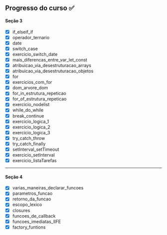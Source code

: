 ## Progresso do curso ✅

#### Seção 3

- [x] if_elseif_if
- [x] operador_ternario
- [x] date
- [x] switch_case
- [x] exercicio_switch_date
- [x] mais_diferencas_entre_var_let_const
- [x] atribuicao_via_desestruturacao_arrays
- [x] atribuicao_via_desestruturacao_objetos
- [x] for
- [x] exercicios_com_for
- [x] dom_arvore_dom
- [x] for_in_estrutura_repeticao
- [x] for_of_estrutura_repeticao
- [x] exercicio_nodelist
- [x] while_do_while
- [x] break_continue
- [x] exercicio_logica_1
- [x] exercicio_logica_2
- [x] exercicio_logica_3
- [x] try_catch_throw
- [x] try_catch_finally
- [x] setInterval_setTimeout
- [x] exercicio_setInterval
- [x] exercicio_listaTarefas
***
#### Seção 4
- [x] varias_maneiras_declarar_funcoes
- [x] parametros_funcao
- [x] retorno_da_funcao
- [x] escopo_lexico
- [x] closures
- [x] funcoes_de_callback
- [x] funcoes_imediatas_IIFE
- [x] factory_funtions
